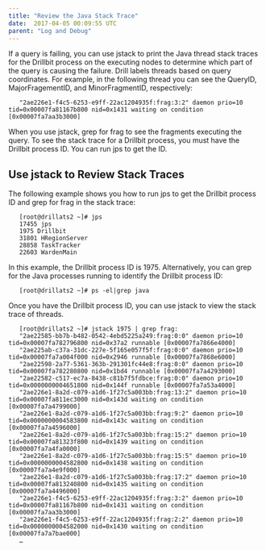 ```yaml
---
title: "Review the Java Stack Trace"
date:  2017-04-05 00:09:55 UTC  
parent: "Log and Debug"
---
```


If a query is failing, you can use jstack to print the Java thread stack traces for the Drillbit process on the executing nodes to determine which part of the query is causing the failure. Drill labels threads based on query coordinates. For example, in the following thread you can see the QueryID, MajorFragementID, and MinorFragmentID, respectively:

       "2ae226e1-f4c5-6253-e9ff-22ac1204935f:frag:3:2" daemon prio=10 tid=0x00007fa81167b800 nid=0x1431 waiting on condition [0x00007fa7aa3b3000]

When you use jstack, grep for frag to see the fragments executing the query. To see the stack trace for a Drillbit process, you must have the Drillbit process ID. You can run jps to get the ID. 

## Use jstack to Review Stack Traces
The following example shows you how to run jps to get the Drillbit process ID and grep for frag in the stack trace:

       [root@drillats2 ~]# jps
       17455 jps
       1975 Drillbit
       31801 HRegionServer
       28858 TaskTracker
       22603 WardenMain

In this example, the Drillbit process ID is 1975. Alternatively, you can grep for the Java processes running to identify the Drillbit process ID:

       [root@drillats2 ~]# ps -el|grep java

Once you have the Drillbit process ID, you can use jstack to view the stack trace of threads.
       
       [root@drillats2 ~]# jstack 1975 | grep frag:
       "2ae22585-bb7b-b482-0542-4ebd5225a249:frag:0:0" daemon prio=10 tid=0x00007fa782796800 nid=0x37a2 runnable [0x00007fa7866e4000]
       "2ae225ab-c37a-31dc-227e-5f165e057f5f:frag:0:0" daemon prio=10 tid=0x00007fa7a004f000 nid=0x2946 runnable [0x00007fa7868e6000]
       "2ae22598-2a77-5361-363b-291301fc44e8:frag:0:0" daemon prio=10 tid=0x00007fa782280800 nid=0x1bd4 runnable [0x00007fa7a4293000]
       "2ae22582-c517-ec7a-8438-c81b7f5fdbce:frag:0:0" daemon prio=10 tid=0x0000000004651800 nid=0x144f runnable [0x00007fa7a53a4000]
       "2ae226e1-8a2d-c079-a1d6-1f27c5a003bb:frag:13:2" daemon prio=10 tid=0x00007fa811ec3000 nid=0x143d waiting on condition [0x00007fa7a4799000]
       "2ae226e1-8a2d-c079-a1d6-1f27c5a003bb:frag:9:2" daemon prio=10 tid=0x0000000004583800 nid=0x143c waiting on condition [0x00007fa7a4596000]
       "2ae226e1-8a2d-c079-a1d6-1f27c5a003bb:frag:15:2" daemon prio=10 tid=0x00007fa81323f800 nid=0x1439 waiting on condition [0x00007fa7a4fa0000]
       "2ae226e1-8a2d-c079-a1d6-1f27c5a003bb:frag:15:5" daemon prio=10 tid=0x0000000004582800 nid=0x1438 waiting on condition [0x00007fa7a4e9f000]
       "2ae226e1-8a2d-c079-a1d6-1f27c5a003bb:frag:17:2" daemon prio=10 tid=0x00007fa813240800 nid=0x1435 waiting on condition [0x00007fa7a4496000]
       "2ae226e1-f4c5-6253-e9ff-22ac1204935f:frag:3:2" daemon prio=10 tid=0x00007fa81167b800 nid=0x1431 waiting on condition [0x00007fa7aa3b3000]
       "2ae226e1-f4c5-6253-e9ff-22ac1204935f:frag:2:2" daemon prio=10 tid=0x0000000004582000 nid=0x1430 waiting on condition [0x00007fa7a7bae000]
       …
       
